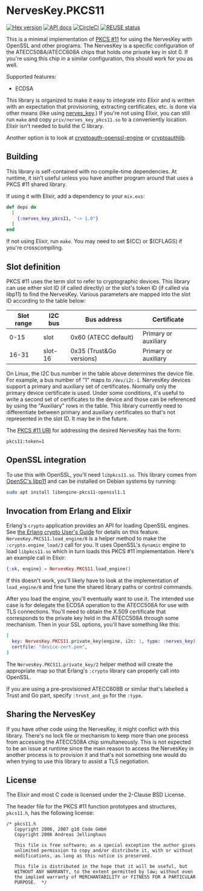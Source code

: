 # NervesKey.PKCS11

[![Hex version](https://img.shields.io/hexpm/v/nerves_key_pkcs11.svg "Hex version")](https://hex.pm/packages/nerves_key_pkcs11)
[![API docs](https://img.shields.io/hexpm/v/nerves_key_pkcs11.svg?label=hexdocs "API docs")](https://hexdocs.pm/nerves_key_pkcs11/NervesKey.PKCS11.html)
[![CircleCI](https://dl.circleci.com/status-badge/img/gh/nerves-hub/nerves_key_pkcs11/tree/main.svg?style=svg)](https://dl.circleci.com/status-badge/redirect/gh/nerves-hub/nerves_key_pkcs11/tree/main)
[![REUSE status](https://api.reuse.software/badge/github.com/nerves-hub/nerves_key_pkcs11)](https://api.reuse.software/info/github.com/nerves-hub/nerves_key_pkcs11)

This is a minimal implementation of [PKCS #11](https://en.wikipedia.org/wiki/PKCS_11)
for using the NervesKey with OpenSSL and other programs.  The NervesKey is a specific
configuration of the ATECC508A/ATECC608A chips that holds one private key in slot 0. If
you're using this chip in a similar configuration, this should work for you as well.

Supported features:

* ECDSA

This library is organized to make it easy to integrate into Elixir and is
written with an expectation that provisioning, extracting certificates, etc. is done
via other means (like using [nerves_key](https://hex.pm/nerves_key).) If you're not
using Elixir, you can still run `make` and copy `priv/nerves_key_pkcs11.so` to
a conveniently location. Elixir isn't needed to build the C library.

Another option is to look at
[cryptoauth-openssl-engine](https://github.com/MicrochipTech/cryptoauth-openssl-engine)
or [cryptoauthlib](https://github.com/MicrochipTech/cryptoauthlib).

## Building

This library is self-contained with no compile-time dependencies. At runtime, it
isn't useful unless you have another program around that uses a PKCS #11 shared
library.

If using it with Elixir, add a dependency to your `mix.exs`:

```elixir
def deps do
  [
    {:nerves_key_pkcs11, "~> 1.0"}
  ]
end
```

If not using Elixir, run `make`. You may need to set $(CC) or $(CFLAGS) if you're
crosscompiling.

## Slot definition

PKCS #11 uses the term slot to refer to cryptographic devices. This library can
use either slot ID (if called directly) or the slot's token ID (if called via
libp11) to find the NervesKey. Various parameters are mapped into the slot ID
according to the table below:

Slot range  | I2C bus   | Bus address              | Certificate
------------|-----------|--------------------------|------------
0-15        | slot      | 0x60 (ATECC default)     | Primary or auxiliary
16-31       | slot-16   | 0x35 (Trust&Go versions) | Primary or auxiliary

On Linux, the I2C bus number in the table above determines the device file. For
example, a bus number of "1" maps to `/dev/i2c-1`. NervesKey devices support a
primary and auxiliary set of certificates. Normally only the primary device
certificate is used. Under some conditions, it's useful to write a second set of
certificates to the device and those can be referenced by using the "Auxiliary"
rows in the table.  This library currently need to differentiate between primary
and auxiliary certificates so that's not represented in the slot ID. It may be
in the future.

The [PKCS #11 URI](https://tools.ietf.org/html/rfc7512) for addressing the
desired NervesKey has the form:

```text
pkcs11:token=1
```

## OpenSSL integration

To use this with OpenSSL, you'll need `libpkcs11.so`. This library comes from
[OpenSC's libp11](https://github.com/OpenSC/libp11) and can be installed on
Debian systems by running:

```sh
sudo apt install libengine-pkcs11-openssl1.1
```

## Invocation from Erlang and Elixir

Erlang's `crypto` application provides an API for loading OpenSSL engines. See
[the Erlang crypto User's Guide](http://erlang.org/doc/apps/crypto/engine_load.html)
for details on this feature. `NervesKey.PKCS11.load_engine/0` is a helper method
to make the `:crypto.engine_load/3` call for you. It uses OpenSSL's `dynamic`
engine to load `libpkcs11.so` which in turn loads this PKCS #11 implementation.
Here's an example call in Elixir:

```elixir
{:ok, engine} = NervesKey.PKCS11.load_engine()
```

If this doesn't work, you'll likely have to look at the implementation of
`load_engine/0` and fine tune the shared library paths or control commands.

After you load the engine, you'll eventually want to use it. The intended use
case is for delegate the ECDSA operation to the ATECC508A for use with TLS
connections. You'll need to obtain the X.509 certificate that corresponds to the
private key held in the ATECC508A through some mechanism. Then in your SSL
options, you'll have something like this:

```elixir
[
  key: NervesKey.PKCS11.private_key(engine, i2c: 1, type: :nerves_key),
  certfile: "device-cert.pem",
]
```

The `NervesKey.PKCS11.private_key/2` helper method will create the appropriate
map so that Erlang's `:crypto` library can properly call into OpenSSL.

If you are using a pre-provisioned ATECC608B or similar that's labelled a Trust
and Go part, specify `:trust_and_go` for the `:type`.

## Sharing the NervesKey

If you have other code using the NervesKey, it might conflict with this library. There's
no lock file or mechanism to keep more than one process from accessing the ATECC508A
chip simultaneously. This is not expected to be an issue at runtime since the main
reason to access the NervesKey in another process is to provision it and that's not
something one would do when trying to use this library to assist a TLS negotiation.

## License

The Elixir and most C code is licensed under the 2-Clause BSD License.

The header file for the PKCS #11 function prototypes and structures, `pkcs11.h`,
has the following license:

```text
/* pkcs11.h
   Copyright 2006, 2007 g10 Code GmbH
   Copyright 2006 Andreas Jellinghaus

   This file is free software; as a special exception the author gives
   unlimited permission to copy and/or distribute it, with or without
   modifications, as long as this notice is preserved.

   This file is distributed in the hope that it will be useful, but
   WITHOUT ANY WARRANTY, to the extent permitted by law; without even
   the implied warranty of MERCHANTABILITY or FITNESS FOR A PARTICULAR
   PURPOSE.  */
```

